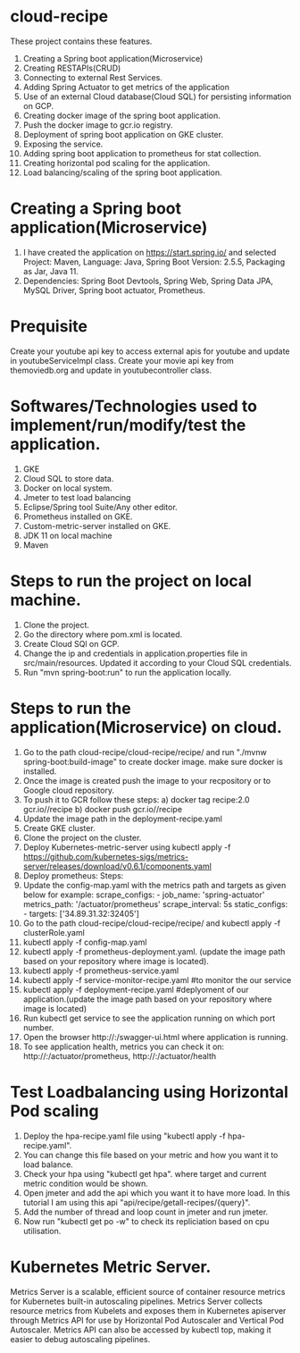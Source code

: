 # cloud-recipe
These project contains these features.
  1. Creating a Spring boot application(Microservice)
  2. Creating RESTAPIs(CRUD)
  3. Connecting to external Rest Services.
  4. Adding Spring Actuator to get metrics of the application
  5. Use of an external Cloud database(Cloud SQL) for persisting information on GCP.
  6. Creating docker image of the spring boot application.
  7. Push the docker image to gcr.io registry.
  8. Deployment of spring boot application on GKE cluster.
  9. Exposing the service.
  10. Adding spring boot application to prometheus for stat collection.
  11. Creating horizontal pod scaling for the application.
  12. Load balancing/scaling of the spring boot application.

# Creating a Spring boot application(Microservice)
 1. I have created the application on https://start.spring.io/ and selected Project: Maven, Language: Java, Spring Boot Version: 2.5.5, Packaging as Jar, Java 11.
 2. Dependencies: Spring Boot Devtools, Spring Web, Spring Data JPA, MySQL Driver, Spring boot actuator, Prometheus.

# Prequisite
Create your youtube api key to access external apis for youtube and update in youtubeServiceImpl class.
Create your movie api key from themoviedb.org and update in youtubecontroller class.
# Softwares/Technologies used to implement/run/modify/test the application.
1. GKE
2. Cloud SQL to store data.
3. Docker on local system.
4. Jmeter to test load balancing
5. Eclipse/Spring tool Suite/Any other editor.
6. Prometheus installed on GKE.
7. Custom-metric-server installed on GKE.
8. JDK 11 on local machine
9. Maven

# Steps to run the project on local machine.
1. Clone the project.
2. Go the directory where pom.xml is located.
3. Create Cloud SQl on GCP.
4. Change the ip and credentials in application.properties file in src/main/resources. Updated it according to your Cloud SQL credentials.
5. Run "mvn spring-boot:run" to run the application locally.

# Steps to run the application(Microservice) on cloud.
1. Go to the path cloud-recipe/cloud-recipe/recipe/ and run "./mvnw spring-boot:build-image" to create docker image. make sure docker is installed.
2. Once the image is created push the image to your recpository or to Google cloud repository.
3. To push it to GCR follow these steps:
  a) docker tag recipe:2.0 gcr.io/<my-project-id>/recipe
  b) docker push gcr.io/<my-project-id>/recipe
4. Update the image path in the deployment-recipe.yaml
5. Create GKE cluster.
6. Clone the project on the cluster.
7. Deploy Kubernetes-metric-server using kubectl apply -f https://github.com/kubernetes-sigs/metrics-server/releases/download/v0.6.1/components.yaml
8. Deploy prometheus:
  Steps:
  1. Update the config-map.yaml with the metrics path and targets as given below for example:
            scrape_configs:
            - job_name: 'spring-actuator'
              metrics_path: '/actuator/prometheus'
              scrape_interval: 5s
              static_configs:
              - targets: ['34.89.31.32:32405']
  2. Go to the path cloud-recipe/cloud-recipe/recipe/ and kubectl apply -f clusterRole.yaml
  3. kubectl apply -f config-map.yaml
  4. kubectl apply -f prometheus-deployment.yaml. (update the image path based on your repository where image is located).
  5. kubectl apply -f prometheus-service.yaml
  6. kubectl apply -f service-monitor-recipe.yaml #to monitor the our service
  6. kubectl apply -f deployment-recipe.yaml #deplyoment of our application.(update the image path based on your repository where image is located)
  7. Run kubectl get service to see the application running on which port number.
  8. Open the browser http://<machineip>:<port>/swagger-ui.html where application is running.
  9. To see application health, metrics you can check it on: http://<machineip>:<port>/actuator/prometheus, http://<machineip>:<port>/actuator/health
  
# Test Loadbalancing using Horizontal Pod scaling
 1. Deploy the hpa-recipe.yaml file using "kubectl apply -f hpa-recipe.yaml".
 2. You can change this file based on your metric and how you want it to load balance.
 3. Check your hpa using "kubectl get hpa". where target and current metric condition would be shown.
 4. Open jmeter and add the api which you want it to have more load. In this tutorial I am using this api "api/recipe/getall-recipes/{query}".
 5. Add the number of thread and loop count in jmeter and run jmeter.
 6. Now run "kubectl get po -w" to check its repliciation based on cpu utilisation.
# Kubernetes Metric Server.
Metrics Server is a scalable, efficient source of container resource metrics for Kubernetes built-in autoscaling pipelines.
Metrics Server collects resource metrics from Kubelets and exposes them in Kubernetes apiserver through Metrics API for use 
by Horizontal Pod Autoscaler and Vertical Pod Autoscaler. Metrics API can also be accessed by kubectl top, making it easier to debug autoscaling pipelines.
